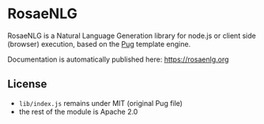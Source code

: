<!--
Copyright 2019 Ludan Stoecklé
SPDX-License-Identifier: Apache-2.0
-->

# RosaeNLG

RosaeNLG is a Natural Language Generation library for node.js or client side (browser) execution, based on the [Pug](https://pugjs.org/) template engine.

Documentation is automatically published here: https://rosaenlg.org

## License

* `lib/index.js` remains under MIT (original Pug file)
* the rest of the module is Apache 2.0
